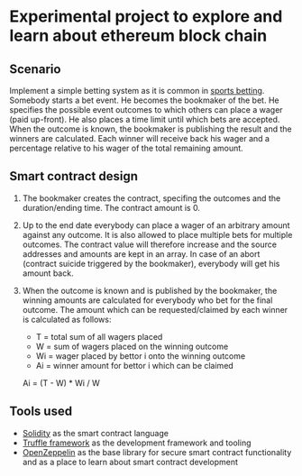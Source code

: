 # Experimental project to explore and learn about ethereum block chain

## Scenario
Implement a simple betting system as it is common in  [sports betting]( https://en.wikipedia.org/wiki/Sports_betting).
Somebody starts a bet event. He becomes the bookmaker of the bet. He specifies the possible event outcomes to which others can place a wager (paid up-front). He also places a time limit until which bets are accepted.
When the outcome is known, the bookmaker is publishing the result and the winners are calculated. Each winner will receive back his wager and a percentage relative to his wager of the total remaining amount.

## Smart contract design
1. The bookmaker creates the contract, specifing the outcomes and the duration/ending time. The contract amount is 0.

2. Up to the end date everybody can place a wager of an arbitrary amount against any outcome. It is also allowed to place multiple bets for multiple outcomes.
The contract value will therefore increase and the source addresses and amounts are kept in an array. In case of an
abort (contract suicide triggered by the bookmaker), everybody will get his amount back.

3. When the outcome is known and is published by the bookmaker, the winning amounts are calculated for everybody who bet for the final outcome. The amount which can be requested/claimed by each winner is calculated as follows:
    - T = total sum of all wagers placed
    - W = sum of wagers placed on the winning outcome
    - Wi = wager placed by bettor i onto the winning outcome
    - Ai = winner amount for bettor i which can be claimed

    Ai = (T - W) * Wi / W

## Tools used
* [Solidity](https://solidity.readthedocs.io/) as the smart contract language
* [Truffle framework](http://truffleframework.com) as the development framework and tooling
* [OpenZeppelin](https://openzeppelin.org) as the base library for secure smart contract functionality and as a place to learn about smart contract development